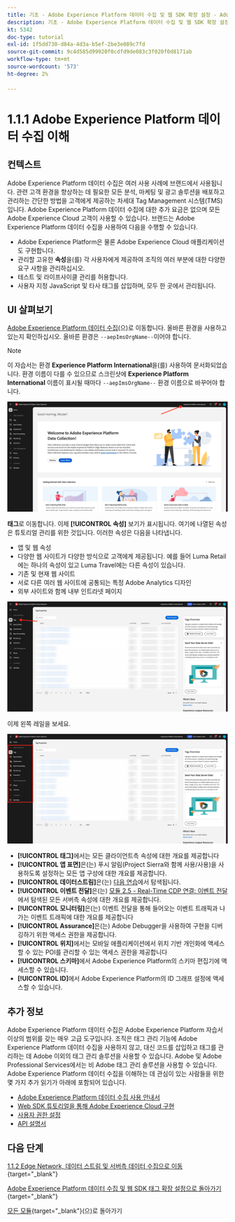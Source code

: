 ```yaml
---
title: 기초 - Adobe Experience Platform 데이터 수집 및 웹 SDK 확장 설정 - Adobe Experience Platform 데이터 수집 설명
description: 기초 - Adobe Experience Platform 데이터 수집 및 웹 SDK 확장 설정 - Adobe Experience Platform 데이터 수집 설명
kt: 5342
doc-type: tutorial
exl-id: 1f5dd730-d84a-4d3a-b5ef-2be3e089c7fd
source-git-commit: 9c4d585d99920f0cdfd9de083c3f020f0d8171ab
workflow-type: tm+mt
source-wordcount: '573'
ht-degree: 2%

---
```


# 1.1.1 Adobe Experience Platform 데이터 수집 이해

## 컨텍스트

Adobe Experience Platform 데이터 수집은 여러 사용 사례에 브랜드에서 사용됩니다. 관련 고객 환경을 향상하는 데 필요한 모든 분석, 마케팅 및 광고 솔루션을 배포하고 관리하는 간단한 방법을 고객에게 제공하는 차세대 Tag Management 시스템(TMS)입니다. Adobe Experience Platform 데이터 수집에 대한 추가 요금은 없으며 모든 Adobe Experience Cloud 고객이 사용할 수 있습니다. 브랜드는 Adobe Experience Platform 데이터 수집을 사용하여 다음을 수행할 수 있습니다.

- Adobe Experience Platform은 물론 Adobe Experience Cloud 애플리케이션도 구현합니다.
- 관리할 고유한 **속성**&#x200B;을(를) 각 사용자에게 제공하여 조직의 여러 부분에 대한 다양한 요구 사항을 관리하십시오.
- 테스트 및 라이프사이클 관리를 허용합니다.
- 사용자 지정 JavaScript 및 타사 태그를 삽입하며, 모두 한 곳에서 관리됩니다.

## UI 살펴보기

[Adobe Experience Platform 데이터 수집](https://experience.adobe.com/#/data-collection/)&#x200B;(으)로 이동합니다. 올바른 환경을 사용하고 있는지 확인하십시오. 올바른 환경은 `--aepImsOrgName--`이어야 합니다.

>[!NOTE]
>
>이 자습서는 환경 **Experience Platform International**&#x200B;을(를) 사용하여 문서화되었습니다. 환경 이름이 다를 수 있으므로 스크린샷에 **Experience Platform International** 이름이 표시될 때마다 `--aepImsOrgName--` 환경 이름으로 바꾸어야 합니다.

![시작 속성 보기](./images/launch0.png)

**태그**&#x200B;로 이동합니다. 이제 **[!UICONTROL 속성]** 보기가 표시됩니다. 여기에 나열된 속성은 튜토리얼 관리를 위한 것입니다. 이러한 속성은 다음을 나타냅니다.

- 앱 및 웹 속성
- 다양한 웹 사이트가 다양한 방식으로 고객에게 제공됩니다. 예를 들어 Luma Retail에는 하나의 속성이 있고 Luma Travel에는 다른 속성이 있습니다.
- 기존 및 현재 웹 사이트
- 서로 다른 여러 웹 사이트에 공통되는 특정 Adobe Analytics 디자인
- 외부 사이트와 함께 내부 인트라넷 페이지

![시작 속성 보기](./images/launch1.png)

이제 왼쪽 레일을 보세요.

![왼쪽 레일 시작](./images/launch2.png)

- **[!UICONTROL 태그]**&#x200B;에서는 모든 클라이언트측 속성에 대한 개요를 제공합니다
- **[!UICONTROL 앱 표면]**&#x200B;은(는) 푸시 알림(Project Sierra와 함께 사용/사용)을 사용하도록 설정하는 모든 앱 구성에 대한 개요를 제공합니다.
- **[!UICONTROL 데이터스트림]**&#x200B;은(는) [다음 연습](./ex2.md)에서 탐색됩니다.
- **[!UICONTROL 이벤트 전달]**&#x200B;은(는) [모듈 2.5 - Real-Time CDP 연결: 이벤트 전달](./../../../../modules/delivery-activation/rtcdp-b2c/rtcdpb2c-5/aep-data-collection-ssf.md)에서 탐색된 모든 서버측 속성에 대한 개요를 제공합니다.
- **[!UICONTROL 모니터링]**&#x200B;은(는) 이벤트 전달을 통해 들어오는 이벤트 트래픽과 나가는 이벤트 트래픽에 대한 개요를 제공합니다
- **[!UICONTROL Assurance]**&#x200B;은(는) Adobe Debugger을 사용하여 구현을 디버깅하기 위한 액세스 권한을 제공합니다.
- **[!UICONTROL 위치]**&#x200B;에서는 모바일 애플리케이션에서 위치 기반 개인화에 액세스할 수 있는 POI를 관리할 수 있는 액세스 권한을 제공합니다
- **[!UICONTROL 스키마]**&#x200B;에서 Adobe Experience Platform의 스키마 편집기에 액세스할 수 있습니다.
- **[!UICONTROL ID]**&#x200B;에서 Adobe Experience Platform의 ID 그래프 설정에 액세스할 수 있습니다.

## 추가 정보

Adobe Experience Platform 데이터 수집은 Adobe Experience Platform 자습서 이상의 범위를 갖는 매우 고급 도구입니다. 조직은 태그 관리 기능에 Adobe Experience Platform 데이터 수집을 사용하지 않고, 대신 코드를 삽입하고 태그를 관리하는 데 Adobe 이외의 태그 관리 솔루션을 사용할 수 있습니다. Adobe 및 Adobe Professional Services에서는 비 Adobe 태그 관리 솔루션을 사용할 수 있습니다.
Adobe Experience Platform 데이터 수집을 이해하는 데 관심이 있는 사람들을 위한 몇 가지 추가 읽기가 아래에 포함되어 있습니다.

- [Adobe Experience Platform 데이터 수집 사용 안내서](https://experienceleague.adobe.com/docs/experience-platform/tags/home.html?lang=ko)
- [Web SDK 튜토리얼을 통해 Adobe Experience Cloud 구현](https://experienceleague.adobe.com/docs/platform-learn/implement-web-sdk/overview.html?lang=ko-KR)
- [사용자 권한 설정](https://experienceleague.adobe.com/docs/experience-platform/tags/admin/user-permissions.html?lang=ko)
- [API 설명서](https://developer.adobelaunch.com/api/)

## 다음 단계

[1.1.2 Edge Network, 데이터 스트림 및 서버측 데이터 수집으로 이동](./ex2.md){target="_blank"}

[Adobe Experience Platform 데이터 수집 및 웹 SDK 태그 확장 설정으로 돌아가기](./data-ingestion-launch-web-sdk.md){target="_blank"}

[모든 모듈](./../../../../overview.md){target="_blank"}(으)로 돌아가기
